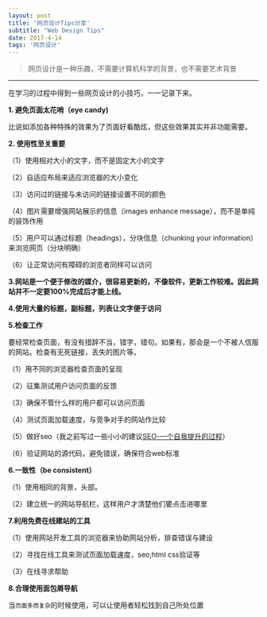 ```yaml
---
layout: post
title: '网页设计Tips分享'
subtitle: "Web Design Tips"
date: 2017-4-14 
tags: '网页设计'
---
```

>网页设计是一种乐趣，不需要计算机科学的背景，也不需要艺术背景

------
在学习的过程中得到一些网页设计的小技巧，一一记录下来。

**1. 避免页面太花哨（eye candy)**

比说如添加各种特殊的效果为了页面好看酷炫，但这些效果其实并非功能需要。


**2. 使用性至关重要**

（1）使用相对大小的文字，而不是固定大小的文字

（2）自适应布局来适应浏览器的大小变化

（3）访问过的链接与未访问的链接设置不同的颜色

（4）图片需要增强网站展示的信息（images enhance message），而不是单纯的装饰作用

（5）用户可以通过标题（headings），分块信息（chunking your information）来浏览网页（分块明确）

（6）让正常访问有障碍的浏览者同样可以访问


**3.网站是一个便于修改的媒介，很容易更新的，不像软件，更新工作较难。因此网站并不一定要100%完成后才能上线。**

**4.使用大量的标题，副标题，列表让文字便于访问**

**5.检查工作**

要经常检查页面，有没有措辞不当，错字，错句。如果有，那会是一个不被人信服的网站。检查有无死链接，丢失的图片等。

（1）用不同的浏览器检查页面的呈现

（2）征集测试用户访问页面的反馈

（3）确保不管什么样的用户都可以访问页面

（4）测试页面加载速度，与竞争对手的网站作比较

（5）做好seo（我之前写过一些小小的建议[SEO-一个自我提升的过程](http://linglinyp.com/2016/12/16/SEO.html)）

（6）验证网站的源代码，避免错误，确保符合web标准

**6.一致性（be consistent）**

（1）使用相同的背景，头部。

（2）建立统一的网站导航栏，这样用户才清楚他们要点击进哪里

**7.利用免费在线建站的工具**

（1）使用网站开发工具的浏览器来协助网站分析，排查错误与建设

（2）寻找在线工具来测试页面加载速度，seo,html css验证等

（3）在线寻求帮助

**8.合理使用面包屑导航**

当```页面多而复杂```的时候使用，可以让使用者轻松找到自己所处位置
